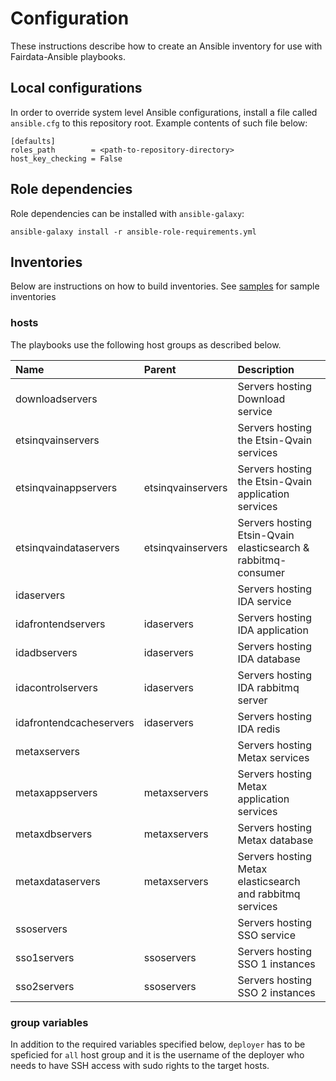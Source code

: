 # Configuration

These instructions describe how to create an Ansible inventory for use with Fairdata-Ansible playbooks.

## Local configurations

In order to override system level Ansible configurations, install a file called `ansible.cfg` to this repository root.
Example contents of such file below:

```
[defaults]
roles_path        = <path-to-repository-directory>
host_key_checking = False
```

## Role dependencies

Role dependencies can be installed with `ansible-galaxy`:

```
ansible-galaxy install -r ansible-role-requirements.yml
```

## Inventories

Below are instructions on how to build inventories. See [samples](/samples/inventories) for sample inventories

### hosts

The playbooks use the following host groups as described below.

| Name                  | Parent            | Description                                                   |
|:----------------      |:------------      |:------------------------------------------------------------- |
| downloadservers       |                   | Servers hosting Download service                              |
| etsinqvainservers     |                   | Servers hosting the Etsin-Qvain services                      |
| etsinqvainappservers  | etsinqvainservers | Servers hosting the Etsin-Qvain application services          |
| etsinqvaindataservers | etsinqvainservers | Servers hosting Etsin-Qvain elasticsearch & rabbitmq-consumer |
| idaservers            |                   | Servers hosting IDA service                                   |
| idafrontendservers         | idaservers        | Servers hosting IDA application                               |
| idadbservers          | idaservers        | Servers hosting IDA database                                  |
| idacontrolservers        | idaservers        | Servers hosting IDA rabbitmq server                           |
| idafrontendcacheservers       | idaservers        | Servers hosting IDA redis                                     |
| metaxservers          |                   | Servers hosting Metax services                                |
| metaxappservers       | metaxservers      | Servers hosting Metax application services                    |
| metaxdbservers        | metaxservers      | Servers hosting Metax database                                |
| metaxdataservers      | metaxservers      | Servers hosting Metax elasticsearch and rabbitmq services     |
| ssoservers            |                   | Servers hosting SSO service                                   |
| sso1servers           | ssoservers        | Servers hosting SSO 1 instances                               |
| sso2servers           | ssoservers        | Servers hosting SSO 2 instances                               |


### group variables

In addition to the required variables specified below, `deployer` has to be speficied for `all` host group and it is
the username of the deployer who needs to have SSH access with sudo rights to the target hosts.
